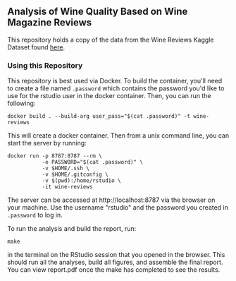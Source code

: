 ## Analysis of Wine Quality Based on Wine Magazine Reviews

This repository holds a copy of the data from the Wine Reviews Kaggle Dataset found [here](https://www.kaggle.com/datasets/zynicide/wine-reviews/data).

### Using this Repository

This repository is best used via Docker. To build the container, you'll need to create a file named `.password` which contains the password you'd like to use for the rstudio user in the docker container. Then, you can run the following:

```
docker build . --build-arg user_pass="$(cat .password)" -t wine-reviews
```

This will create a docker container. Then from a unix command line, you can start the server by running:

```
docker run -p 8787:8787 --rm \
           -e PASSWORD="$(cat .password)" \
           -v $HOME/.ssh \
           -v $HOME/.gitconfig \
           -v $(pwd):/home/rstudio \
           -it wine-reviews
```

The server can be accessed at http://localhost:8787 via the browser on your machine. Use the username "rstudio" and the password you created in `.password` to log in. 

To run the analysis and build the report, run:
```
make
```

in the terminal on the RStudio session that you opened in the browser. This should run all the analyses, build all figures, and assemble the final report. You can view report.pdf once the make has completed to see the results. 